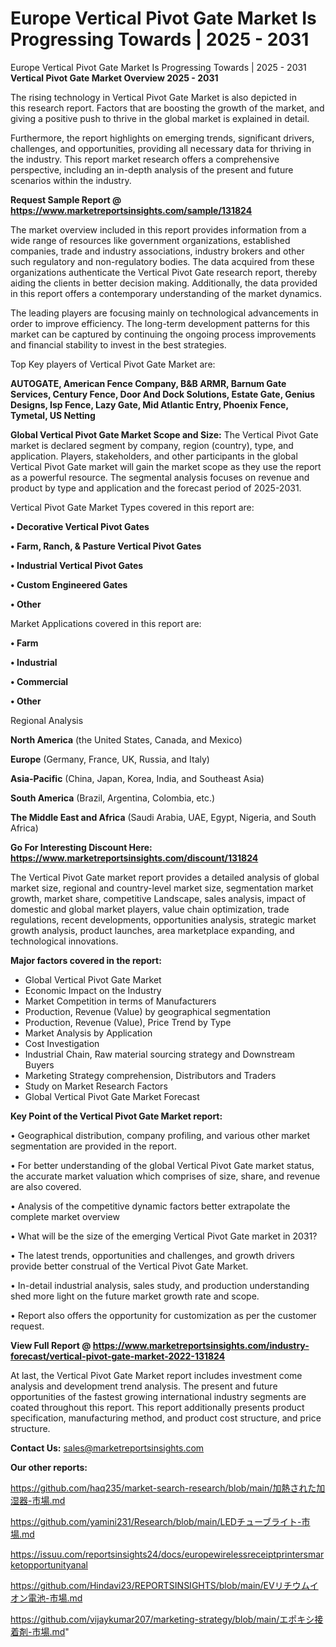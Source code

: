 # Europe Vertical Pivot Gate Market Is Progressing Towards | 2025 - 2031
Europe Vertical Pivot Gate Market Is Progressing Towards | 2025 - 2031
<Strong> Vertical Pivot Gate Market Overview 2025 - 2031</strong>

The rising technology in Vertical Pivot Gate Market is also depicted in this research report. Factors that are boosting the growth of the market, and giving a positive push to thrive in the global market is explained in detail.

Furthermore, the report highlights on emerging trends, significant drivers, challenges, and opportunities, providing all necessary data for thriving in the industry. This report market research offers a comprehensive perspective, including an in-depth analysis of the present and future scenarios within the industry.

<strong>Request Sample Report @ <a href=https://www.marketreportsinsights.com/sample/131824>https://www.marketreportsinsights.com/sample/131824</a></strong>

The market overview included in this report provides information from a wide range of resources like government organizations, established companies, trade and industry associations, industry brokers and other such regulatory and non-regulatory bodies. The data acquired from these organizations authenticate the Vertical Pivot Gate research report, thereby aiding the clients in better decision making. Additionally, the data provided in this report offers a contemporary understanding of the market dynamics.

The leading players are focusing mainly on technological advancements in order to improve efficiency. The long-term development patterns for this market can be captured by continuing the ongoing process improvements and financial stability to invest in the best strategies.

Top Key players of Vertical Pivot Gate Market are:

<strong>AUTOGATE, American Fence Company, B&B ARMR, Barnum Gate Services, Century Fence, Door And Dock Solutions, Estate Gate, Genius Designs, Isp Fence, Lazy Gate, Mid Atlantic Entry, Phoenix Fence, Tymetal, US Netting</strong>

<strong><b>Global Vertical Pivot Gate Market Scope and Size:</b></strong>
The Vertical Pivot Gate market is declared segment by company, region (country), type, and application. Players, stakeholders, and other participants in the global Vertical Pivot Gate market will gain the market scope as they use the report as a powerful resource. The segmental analysis focuses on revenue and product by type and application and the forecast period of 2025-2031.

Vertical Pivot Gate Market Types covered in this report are:

<strong>• Decorative Vertical Pivot Gates

• Farm, Ranch, & Pasture Vertical Pivot Gates

• Industrial Vertical Pivot Gates

• Custom Engineered Gates

• Other</strong>

Market Applications covered in this report are:

<strong>• Farm

• Industrial

• Commercial

• Other</strong> 

Regional Analysis

<strong>North America</strong> (the United States, Canada, and Mexico)

<strong>Europe</strong> (Germany, France, UK, Russia, and Italy)

<strong>Asia-Pacific</strong> (China, Japan, Korea, India, and Southeast Asia)

<strong>South America</strong> (Brazil, Argentina, Colombia, etc.)

<strong>The Middle East and Africa</strong> (Saudi Arabia, UAE, Egypt, Nigeria, and South Africa)

<strong>Go For Interesting Discount Here: <a href=https://www.marketreportsinsights.com/discount/131824>https://www.marketreportsinsights.com/discount/131824</a></strong>

The Vertical Pivot Gate market report provides a detailed analysis of global market size, regional and country-level market size, segmentation market growth, market share, competitive Landscape, sales analysis, impact of domestic and global market players, value chain optimization, trade regulations, recent developments, opportunities analysis, strategic market growth analysis, product launches, area marketplace expanding, and technological innovations.

<strong><b>Major factors covered in the report:</b></strong>
<ul>
  <li>Global Vertical Pivot Gate Market </li>
  <li>Economic Impact on the Industry</li>
  <li>Market Competition in terms of Manufacturers</li>
  <li>Production, Revenue (Value) by geographical segmentation</li>
  <li>Production, Revenue (Value), Price Trend by Type</li>
  <li>Market Analysis by Application</li>
  <li>Cost Investigation</li>
  <li>Industrial Chain, Raw material sourcing strategy and Downstream Buyers</li>
  <li>Marketing Strategy comprehension, Distributors and Traders</li>
  <li>Study on Market Research Factors</li>
  <li>Global Vertical Pivot Gate Market Forecast</li>
</ul>

<strong><b>Key Point of the Vertical Pivot Gate Market report:</b></strong>

• Geographical distribution, company profiling, and various other market segmentation are provided in the report.

• For better understanding of the global Vertical Pivot Gate market status, the accurate market valuation which comprises of size, share, and revenue are also covered.

• Analysis of the competitive dynamic factors better extrapolate the complete market overview

• What will be the size of the emerging Vertical Pivot Gate market in 2031?

• The latest trends, opportunities and challenges, and growth drivers provide better construal of the Vertical Pivot Gate Market.

• In-detail industrial analysis, sales study, and production understanding shed more light on the future market growth rate and scope.

• Report also offers the opportunity for customization as per the customer request.

<strong><b>View Full Report @ <a href=https://www.marketreportsinsights.com/industry-forecast/vertical-pivot-gate-market-2022-131824>https://www.marketreportsinsights.com/industry-forecast/vertical-pivot-gate-market-2022-131824</a></b></strong>


At last, the Vertical Pivot Gate Market report includes investment come analysis and development trend analysis. The present and future opportunities of the fastest growing international industry segments are coated throughout this report. This report additionally presents product specification, manufacturing method, and product cost structure, and price structure.

<strong>Contact Us:</strong>
sales@marketreportsinsights.com

<strong>Our other reports:</strong>

<a href=https://github.com/haq235/market-search-research/blob/main/加熱された加湿器-市場.md>https://github.com/haq235/market-search-research/blob/main/加熱された加湿器-市場.md</a>

<a href=https://github.com/yamini231/Research/blob/main/LEDチューブライト-市場.md>https://github.com/yamini231/Research/blob/main/LEDチューブライト-市場.md</a>

<a href=https://issuu.com/reportsinsights24/docs/europewirelessreceiptprintersmarketopportunityanal>https://issuu.com/reportsinsights24/docs/europewirelessreceiptprintersmarketopportunityanal</a>

<a href=https://github.com/Hindavi23/REPORTSINSIGHTS/blob/main/EVリチウムイオン電池-市場.md>https://github.com/Hindavi23/REPORTSINSIGHTS/blob/main/EVリチウムイオン電池-市場.md</a>

<a href=https://github.com/vijaykumar207/marketing-strategy/blob/main/エポキシ接着剤-市場.md>https://github.com/vijaykumar207/marketing-strategy/blob/main/エポキシ接着剤-市場.md</a>"
